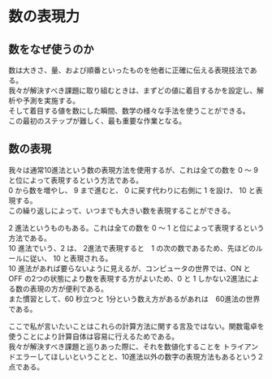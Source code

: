 # 数の表現力

## 数をなぜ使うのか
数は大きさ、量、および順番といったものを他者に正確に伝える表現技法である。<br>
我々が解決すべき課題に取り組むときは、まずどの値に着目するかを設定し、解析や予測を実施する。<br>
そして着目する値を数にした瞬間、数学の様々な手法を使うことができる。<br>
この最初のステップが難しく、最も重要な作業となる。<br>

## 数の表現
我々は通常10進法という数の表現方法を使用するが、これは全ての数を 0 ～ 9 と位によって表現するという方法である。<br>
0 から数を増やし、 9 まで進むと、 0 に戻す代わりに右側に 1 を設け、 10 と表現する。<br>
この繰り返しによって、いつまでも大きい数を表現することができる。<br>

2 進法というものもある。これは全ての数を 0 ～ 1 と位によって表現するという方法である。<br>
10 進法でいう、2 は、 2進法で表現すると　1 の次の数であるため、先ほどのルールに従い、 10 と表現される。<br>
10 進法があれば要らないように見えるが、コンピュータの世界では、ON と OFF の2つの状態により数を表現する方がよいため、0 と 1 しかない2進法による数の表現の方が便利である。<br>
また慣習として、60 秒立つと 1分という数え方があるがあれは　60進法の世界である。<br>

ここで私が言いたいことはこれらの計算方法に関する言及ではない。関数電卓を使うことにより計算自体は容易に行えるためである。<br>
我々が解決すべき課題と巡りあった際に、それを数値化することを トライアンドエラーしてほしいということと、10進法以外の数字の表現方法もあるという２点である。<br>
